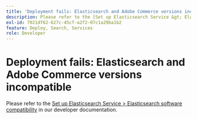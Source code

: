 ```yaml
---
title: 'Deployment fails: Elasticsearch and Adobe Commerce versions incompatible'
description: Please refer to the [Set up Elasticsearch Service &gt; Elasticsearch software compatibility](https://experienceleague.adobe.com/en/docs/commerce-cloud-service/user-guide/configure/service/elasticsearch) in our developer documentation.
exl-id: 7021df62-627c-45cf-a2f2-07c1a29ba1b2
feature: Deploy, Search, Services
role: Developer
---
```

# Deployment fails: Elasticsearch and Adobe Commerce versions incompatible

Please refer to the [Set up Elasticsearch Service > Elasticsearch software compatibility](https://experienceleague.adobe.com/en/docs/commerce-cloud-service/user-guide/configure/service/elasticsearch) in our developer documentation.
